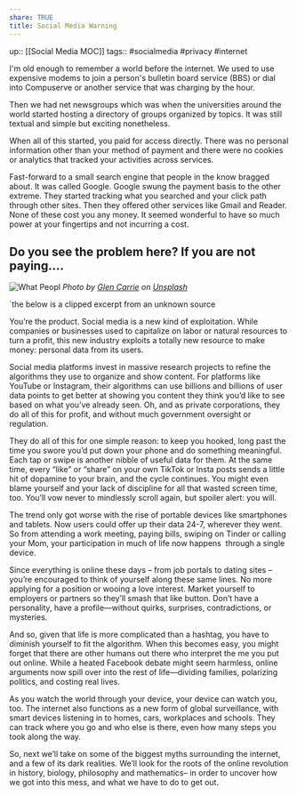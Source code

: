 ```yaml
---
share: TRUE
title: Social Media Warning
---
```

up:: [[Social Media MOC]]
tags:: #socialmedia #privacy #internet

I'm old enough to remember a world before the internet.  We used to use expensive modems to join a person's bulletin board service (BBS) or dial into Compuserve or another service that was charging by the hour.

Then we had net newsgroups which was when the universities around the world started hosting a directory of groups organized by topics.  It was still textual and simple but exciting nonetheless.

When all of this started, you paid for access directly.  There was no personal information other than your method of payment and there were no cookies or analytics that tracked your activities across services.

Fast-forward to a small search engine that people in the know bragged about.  It was called Google.  Google swung the payment basis to the other extreme.  They started tracking what you searched and your click path through other sites.  Then they offered other services like Gmail and Reader.  None of these cost you any money.  It seemed wonderful to have so much power at your fingertips and not incurring a cost.

Do you see the problem here?  If you are not paying....
---

![What Peopl](https://images.unsplash.com/photo-1533895328642-8035bacd565a?crop=entropy&cs=tinysrgb&fit=max&fm=jpg&ixid=MnwzNjAwOTd8MHwxfHNlYXJjaHwxNHx8cHJpdmFjeXxlbnwwfDB8fHwxNjY4NzAwNDAy&ixlib=rb-4.0.3&q=80&w=1080)
*Photo by [Glen Carrie](https://unsplash.com/@glencarrie?utm_source=Obsidian%20Image%20Inserter%20Plugin&utm_medium=referral) on [Unsplash](https://unsplash.com/?utm_source=Obsidian%20Image%20Inserter%20Plugin&utm_medium=referral)*

`the below is a clipped excerpt from an unknown source

You’re the product.
Social media is a new kind of exploitation. While companies or businesses used to capitalize on labor or natural resources to turn a profit, this new industry exploits a totally new resource to make money: personal data from its users. 

Social media platforms invest in massive research projects to refine the algorithms they use to organize and show content. For platforms like YouTube or Instagram, their algorithms can use billions and billions of user data points to get better at showing you content they think you’d like to see based on what you’ve already seen. Oh, and as private corporations, they do all of this for profit, and without much government oversight or regulation.

They do all of this for one simple reason: to keep you hooked, long past the time you swore you’d put down your phone and do something meaningful. Each tap or swipe is another nibble of useful data for them. At the same time, every “like” or “share” on your own TikTok or Insta posts sends a little hit of dopamine to your brain, and the cycle continues. You might even blame yourself and your lack of discipline for all that wasted screen time, too. You’ll vow never to mindlessly scroll again, but spoiler alert: you will. 

The trend only got worse with the rise of portable devices like smartphones and tablets. Now users could offer up their data 24-7, wherever they went. So from attending a work meeting, paying bills, swiping on Tinder or calling your Mom, your participation in much of life now happens  through a single device. 

Since everything is online these days – from job portals to dating sites – you’re encouraged to think of yourself along these same lines. No more applying for a position or wooing a love interest. Market yourself to employers or partners so they’ll smash that like button. Don’t have a personality, have a profile—without quirks, surprises, contradictions, or mysteries. 

And so, given that life is more complicated than a hashtag, you have to diminish yourself to fit the algorithm. When this becomes easy, you might forget that there are other humans out there who interpret the me you put out online. While a heated Facebook debate might seem harmless, online arguments now spill over into the rest of life—dividing families, polarizing politics, and costing real lives. 

As you watch the world through your device, your device can watch you, too. The internet also functions as a new form of global surveillance, with smart devices listening in to homes, cars, workplaces and schools. They can track where you go and who else is there, even how many steps you took along the way.

So, next we’ll take on some of the biggest myths surrounding the internet, and a few of its dark realities. We’ll look for the roots of the online revolution in history, biology, philosophy and mathematics– in order to uncover how we got into this mess, and what we have to do to get out. 



